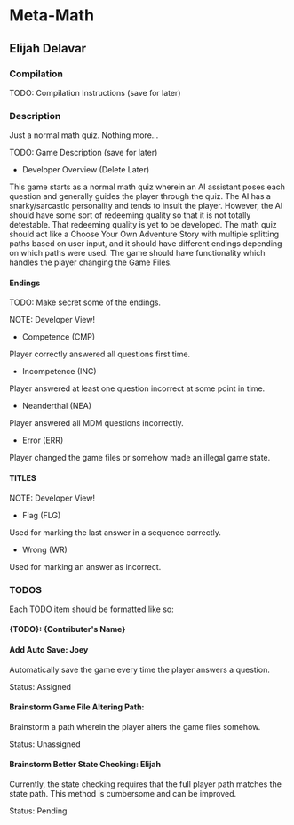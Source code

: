 # Meta-Math

## Elijah Delavar

### Compilation

TODO: Compilation Instructions (save for later)

### Description

Just a normal math quiz.  Nothing more...

TODO: Game Description (save for later)

- Developer Overview (Delete Later)

This game starts as a normal math quiz wherein an AI assistant poses each question
    and generally guides the player through the quiz.
The AI has a snarky/sarcastic personality and tends to insult the player.
However, the AI should have some sort of redeeming quality so that it is 
    not totally detestable.
That redeeming quality is yet to be developed.
The math quiz should act like a Choose Your Own Adventure Story with multiple
    splitting paths based on user input, and it should have different endings
    depending on which paths were used.
The game should have functionality which handles the player changing the Game Files.

#### Endings

TODO: Make secret some of the endings.

NOTE: Developer View!

- Competence    (CMP)

Player correctly answered all questions first time.

- Incompetence  (INC)

Player answered at least one question incorrect at some point in time.

- Neanderthal   (NEA)

Player answered all MDM questions incorrectly.

- Error         (ERR)

Player changed the game files or somehow made an illegal game state.

#### TITLES

NOTE: Developer View!

- Flag          (FLG)

Used for marking the last answer in a sequence correctly.

- Wrong         (WR)

Used for marking an answer as incorrect.

### TODOS

Each TODO item should be formatted like so:
#### {TODO}: {Contributer's Name}

#### Add Auto Save: Joey

Automatically save the game every time the player answers a
    question.

Status: Assigned

#### Brainstorm Game File Altering Path:

Brainstorm a path wherein the player alters the game files somehow.

Status: Unassigned

#### Brainstorm Better State Checking: Elijah

Currently, the state checking requires that the full player path matches
    the state path.
This method is cumbersome and can be improved.

Status: Pending
